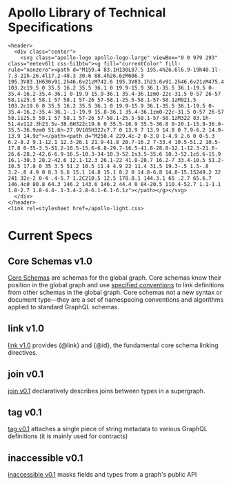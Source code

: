 # Apollo Library of Technical Specifications

```raw html
<header>
  <div class="center">
    <svg class="apollo-logo apollo-logo-large" viewBox="0 0 979 293" class="eetev6l1 css-5i1btw"><g fill="currentColor" fill-rule="nonzero"><path d="M159.4 83.1H130L87.5 195.4h26.6l6.9-19h40.1l-7.3-21h-26.4l17.2-48.3 30.6 88.4h26.6zM606.3 195.3V83.1H630v91.2h46.6v21zM742.6 195.3V83.1h23.6v91.2h46.6v21zM475.4 103.2c19.5 0 35.5 16.2 35.5 36.1 0 19.9-15.9 36.1-35.5 36.1-19.5 0-35.4-16.2-35.4-36.1 0-19.9 15.9-36.1 35.4-36.1zm0-22c-31.5 0-57 26-57 58.1s25.5 58.1 57 58.1 57-26 57-58.1-25.5-58.1-57-58.1zM921.5 103.2c19.6 0 35.5 16.2 35.5 36.1 0 19.9-15.9 36.1-35.5 36.1-19.5 0-35.4-16.2-35.4-36.1-.1-19.9 15.8-36.1 35.4-36.1zm0-22c-31.5 0-57 26-57 58.1s25.5 58.1 57 58.1 57-26 57-58.1-25.5-58.1-57-58.1zM322 83.1h-51.4v112.3h23.5v-38.6H322c19.6 0 35.5-16.9 35.5-36.8 0-20.1-15.9-36.9-35.5-36.9zm0 51.6h-27.9V105H322c7.7 0 13.9 7 13.9 14.8 0 7.9-6.2 14.9-13.9 14.9z"></path><path d="M250.4 229.4c-2 0-3.8 1-4.9 2.6 0 0-5.3 6.2-8.2 9.1-12.1 12.3-26.1 21.9-41.8 28.7-16.2 7-33.4 10.5-51.2 10.5-17.8 0-35-3.5-51.2-10.5-15.6-6.8-29.7-16.5-41.8-28.8-12.1-12.3-21.6-26.6-28.2-42.6-6.9-16.5-10.3-34-10.3-52.1s3.5-35.6 10.3-52.1c6.6-15.9 16.1-30.3 28.2-42.6 12.1-12.3 26.1-22 41.8-28.7 16.2-7 33.4-10.5 51.2-10.5 17.8 0 35 3.5 51.2 10.5 11.4 4.9 22 11.4 31.5 19.3-.5 1.5-.8 3.2-.8 4.9 0 8.3 6.6 15.1 14.8 15.1 8.2 0 14.8-6.8 14.8-15.1S249.2 32 241 32c-2 0-4 .4-5.7 1.2C210.5 12.5 178.8.1 144.3.1 65 .2.7 65.6.7 146.4c0 80.8 64.3 146.2 143.6 146.2 44.4 0 84-20.5 110.4-52.7 1.1-1.1 1.8-2.7 1.8-4.4-.1-3.4-2.8-6.1-6.1-6.1z"></path></g></svg>
  </div>
</header>
<link rel=stylesheet href=/apollo-light.css>
```

# Current Specs

## Core Schemas v1.0

[Core Schemas](/core/v1.0) are schemas for the global graph. Core schemas know their position in the global graph and use [specified conventions](/core/v1.0) to link definitions from other schemas in the global graph. Core schemas not a new syntax or document type—they are a set of namespacing conventions and algorithms applied to standard GraphQL schemas.

## link v1.0

[link v1.0](/link/v1.0) provides {@link} and {@id}, the fundamental core schema linking directives.

## join v0.1

[join v0.1](/join/v0.1) declaratively describes joins between types in a supergraph.

## tag v0.1

[tag v0.1](tag/v0.1) attaches a single piece of string metadata to various GraphQL definitions (it is mainly used for contracts)

## inaccessible v0.1

[inaccessible v0.1](inaccessible/v0.1) masks fields and types from a graph's public API


